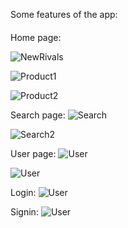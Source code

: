 Some features of the app:

Home page:
<img src="client/assets/images/home.jpg" width="10vw" height="20vh">

![NewRivals](client/assets/images/newrival.jpg)

![Product1](client/assets/images/sofa.jpg)

![Product2](client/assets/images/desk.jpg)

Search page:
![Search](client/assets/images/searchpage.jpg)

![Search2](client/assets/images/search.jpg)

User page:
![User](client/assets/images/login.jpg)

![User](client/assets/images/loggedin.jpg)

Login:
![User](client/assets/images/logging.jpg)

Signin:
![User](client/assets/images/signin.jpg)

